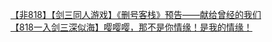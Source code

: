 [【非818】【剑三同人游戏】《删号客栈》预告——献给曾经的我们](http://tieba.baidu.com/p/2416548034?see_lz=1&pn=)   
[【818一入剑三深似海】嘤嘤嘤，那不是你情缘！是我的情缘！](http://tieba.baidu.com/p/2416639611?see_lz=1&pn=)   
